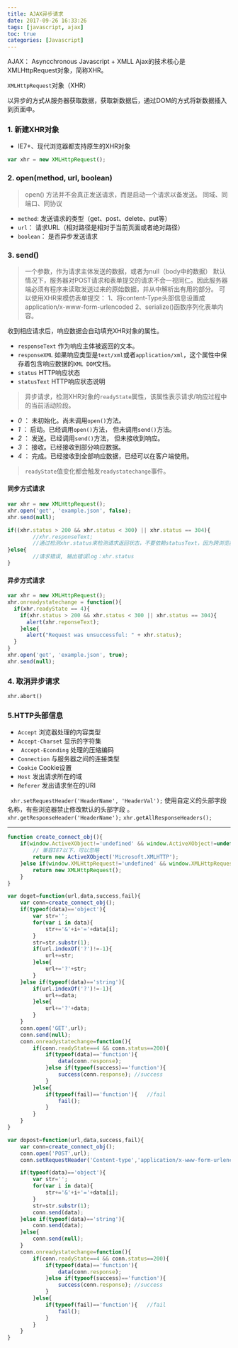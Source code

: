 ```yaml
---
title: AJAX异步请求
date: 2017-09-26 16:33:26
tags: [javascript, ajax]
toc: true
categories: [Javascript]
---
```


AJAX： Asyncchronous Javascript + XMLL
Ajax的技术核心是XMLHttpRequest对象，简称XHR。

`XMLHttpRequest`对象（XHR）

以异步的方式从服务器获取数据，获取新数据后，通过DOM的方式将新数据插入到页面中。

<!-- more -->

### 1. 新建XHR对象
* IE7+、现代浏览器都支持原生的XHR对象

```JavaScript
var xhr = new XMLHttpRequest();
```

### 2. open(method, url, boolean)

> open() 方法并不会真正发送请求，而是启动一个请求以备发送。
> 同域、同端口、同协议

* `method`: 发送请求的类型（get、post、delete、put等）
* `url`： 请求URL（相对路径是相对于当前页面或者绝对路径）
* `boolean`： 是否异步发送请求

### 3. send()

> 一个参数，作为请求主体发送的数据，或者为null（body中的数据）
> 默认情况下，服务器对POST请求和表单提交的请求不会一视同仁。因此服务器端必须有程序来读取发送过来的原始数据，并从中解析出有用的部分。
> 可以使用XHR来模仿表单提交：
        1、将content-Type头部信息设置成application/x-www-form-urlencoded
        2、serialize()函数序列化表单内容。

收到相应请求后，响应数据会自动填充XHR对象的属性。
* `responseText` 作为响应主体被返回的文本。
* `responseXML` 如果响应类型是`text/xml`或者`application/xml`，这个属性中保存着包含响应数据的`XML DOM`文档。
* `status` HTTP响应状态
* `statusText` HTTP响应状态说明

> 异步请求，检测XHR对象的<code>readyState</code>属性，该属性表示请求/响应过程中的当前活动阶段。

* *0* ： 未初始化。尚未调用`open()`方法。
* *1* ： 启动。已经调用`open()`方法， 但未调用`send()`方法。
* *2* ： 发送。已经调用`send()`方法， 但未接收到响应。
* *3* ： 接收。已经接收到部分响应数据。
* *4* ： 完成。已经接收到全部响应数据，已经可以在客户端使用。

>`readyState`值变化都会触发`readystatechange`事件。

#### 同步方式请求
``` javascript
var xhr = new XMLHttpRequest();
xhr.open('get', 'example.json', false);
xhr.send(null);

if((xhr.status > 200 && xhr.status < 300) || xhr.status == 304){
        //xhr.responseText;
        //通过检测xhr.status来检测请求返回状态，不要依赖statusText，因为跨浏览器时statusText不可靠
}else{
        //请求错误, 输出错误log：xhr.status
}
```
#### 异步方式请求
```javascript
var xhr = new XMLHttpRequest();
xhr.onreadystatechange = function(){
  if(xhr.readyState == 4){
    if(xhr.status > 200 && xhr.status < 300 || xhr.status == 304){
      alert(xhr.reponseText);
    }else{
      alert("Request was unsuccessful: " + xhr.status);
  }
}
xhr.open('get', 'example.json', true);
xhr.send(null);
```

### 4. 取消异步请求
` xhr.abort() `

### 5.HTTP头部信息

* `Accept` 浏览器处理的内容类型
* `Accept-Charset` 显示的字符集
* ` Accept-Econding` 处理的压缩编码
* `Connection` 与服务器之间的连接类型  
* `Cookie` Cookie设置
* `Host` 发出请求所在的域
* `Referer` 发出请求坐在的URI

` xhr.setRequestHeader('HeaderName', 'HeaderVal');` 使用自定义的头部字段名称，有些浏览器禁止修改默认的头部字段 。
` xhr.getResponseHeader('HeaderName'); `
` xhr.getAllResponseHeaders(); `

---
```javascript
function create_connect_obj(){
	if(window.ActiveXObject!='undefined' && window.ActiveXObject!=undefined){
        // 兼容IE7以下，可以忽略
		return new ActiveXObject('Microsoft.XMLHTTP');
	}else if(window.XMLHttpRequest!='undefined' && window.XMLHttpRequest!=undefined){
		return new XMLHttpRequest();
	}
}

var doget=function(url,data,success,fail){
	var conn=create_connect_obj();
	if(typeof(data)=='object'){
		var str='';
		for(var i in data){
			str+='&'+i+'='+data[i];
		}
		str=str.substr(1);
		if(url.indexOf('?')!=-1){
			url+=str;
		}else{
			url+='?'+str;
		}
	}else if(typeof(data)=='string'){
		if(url.indexOf('?')!=-1){
			url+=data;
		}else{
			url+='?'+data;
		}
	}
	conn.open('GET',url);
	conn.send(null);
	conn.onreadystatechange=function(){
		if(conn.readyState==4 && conn.status==200){
			if(typeof(data)=='function'){
				data(conn.response);
			}else if(typeof(success)=='function'){
				success(conn.response);	//success
			}
		}else{
			if(typeof(fail)=='function'){	//fail
				fail();	
			}
		}
	}
}

var dopost=function(url,data,success,fail){
	var conn=create_connect_obj();
	conn.open('POST',url);
	conn.setRequestHeader('Content-type','application/x-www-form-urlencoded');

	if(typeof(data)=='object'){
		var str='';
		for(var i in data){
			str+='&'+i+'='+data[i];
		}
		str=str.substr(1);
		conn.send(data);
	}else if(typeof(data)=='string'){
		conn.send(data);
	}else{
		conn.send(null);
	}
	conn.onreadystatechange=function(){
		if(conn.readyState==4 && conn.status==200){
			if(typeof(data)=='function'){
				data(conn.response);
			}else if(typeof(success)=='function'){
				success(conn.response);	//success
			}
		}else{
			if(typeof(fail)=='function'){	//fail
				fail();	
			}
		}
	}
}
```
